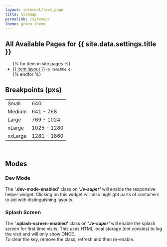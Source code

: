 ```yaml
---
layout: internal/text_page
title: Sitemap
permalink: /sitemap/
theme: green-theme
---
```


<h2>All Available Pages for {{ site.data.settings.title }}</h2>

<ul class="triangle-list check-list">
	{% for item in site.pages %}
		<li><a href="{{ item.url }}">{{ item.layout }}</a> <small>({{ item.title }})</small></li>
	{% endfor %}
</ul>

<h2>Breakpoints (pxs)</h2>

<table style="width: 300px;">
	<tr>
		<td>Small</td>
		<td>640</td>
	</tr>
	<tr>
		<td>Medium</td>
		<td>641 - 768</td>
	</tr>
	<tr>
		<td>Large</td>
		<td>769 - 1024</td>
	</tr>
	<tr>
		<td>xLarge</td>
		<td>1025 - 1280</td>
	</tr>
	<tr>
		<td>xxLarge</td>
		<td>1281 - 1860</td>
	</tr>
</table>

<br>

<h2>Modes</h2>



<h3>Dev Mode</h3>
<p class="panel">The <b>'.dev-mode-enabled'</b> class on <b><i>'.lv-super'</i></b> will enable the responsive helper widget. Clicking on this widget will also highlight parts of containers to aid with distinguishing layouts.</p>

<h3>Splash Screen</h3>
<p class="panel">The <b>'.splash-screen-enabled'</b> class on <b><i>'.lv-super'</i></b> will enable the splash screen for first time visits. This uses HTML local storage (not cookies) to log the visit and will only show ONCE.<br>
To clear the key, remove the class, refresh and then re-enable.</p>
